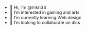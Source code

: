 - 👋 Hi, I’m @rhkn34
- 👀 I’m interested in gaming and arts
- 🌱 I’m currently learning Web design
- 💞️ I’m looking to collaborate on dlcs


<!---
rhkn34/rhkn34 is a ✨ special ✨ repository because its `README.md` (this file) appears on your GitHub profile.
You can click the Preview link to take a look at your changes.
--->
